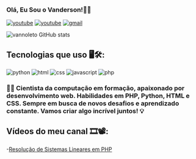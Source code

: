 ### Olá, Eu Sou o Vanderson!🤖🖖

[![youtube](https://img.shields.io/badge/YouTube-FF0000?style=for-the-badge&logo=youtube&logoColor=white)](https://www.youtube.com/@vandersonnoleto)
[![youtube](https://img.shields.io/badge/Instagram-E4405F?style=for-the-badge&logo=instagram&logoColor=white)](https://www.instagram.com/vanderson_noleto/)
[![gmail](https://img.shields.io/badge/Gmail-D14836?style=for-the-badge&logo=gmail&logoColor=white)](vandersondbv7@gmail.com)


![vannoleto GitHub stats](https://github-readme-stats.vercel.app/api?username=vannoleto&show_icons=true&theme=transparent)

## Tecnologias que uso 🖥️🛠️:

![python](https://img.shields.io/badge/Python-3776AB?style=for-the-badge&logo=python&logoColor=white)
![html](https://img.shields.io/badge/HTML5-E34F26?style=for-the-badge&logo=html5&logoColor=white)
![css](https://img.shields.io/badge/CSS3-1572B6?style=for-the-badge&logo=css3&logoColor=white)
![javascript](https://img.shields.io/badge/JavaScript-F7DF1E?style=for-the-badge&logo=javascript&logoColor=black)
![php](https://img.shields.io/badge/PHP-777BB4?style=for-the-badge&logo=php&logoColor=white)

### 👨‍💻 Cientista da computação em formação, apaixonado por desenvolvimento web. Habilidades em PHP, Python, HTML e CSS. Sempre em busca de novos desafios e aprendizado constante. Vamos criar algo incrível juntos! 💡

## Vídeos do meu canal 🎞️📽️:

-[Resolução de Sistemas Lineares em PHP](https://youtu.be/8uFEGRcAk_k)


